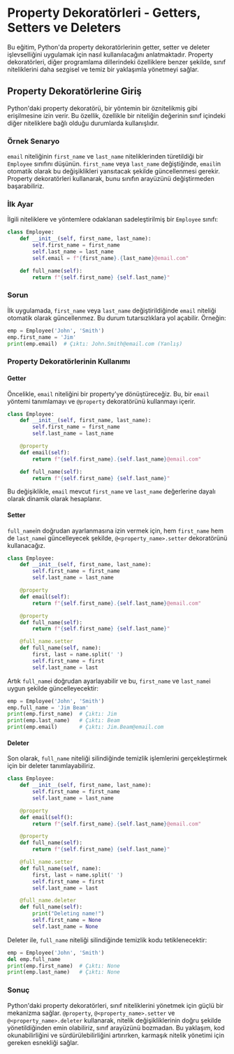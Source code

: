 # Property Dekoratörleri - Getters, Setters ve Deleters

Bu eğitim, Python'da property dekoratörlerinin getter, setter ve deleter işlevselliğini uygulamak için nasıl kullanılacağını anlatmaktadır. Property dekoratörleri, diğer programlama dillerindeki özelliklere benzer şekilde, sınıf niteliklerini daha sezgisel ve temiz bir yaklaşımla yönetmeyi sağlar.

## Property Dekoratörlerine Giriş

Python'daki property dekoratörü, bir yöntemin bir öznitelikmiş gibi erişilmesine izin verir. Bu özellik, özellikle bir niteliğin değerinin sınıf içindeki diğer niteliklere bağlı olduğu durumlarda kullanışlıdır.

### Örnek Senaryo

`email` niteliğinin `first_name` ve `last_name` niteliklerinden türetildiği bir `Employee` sınıfını düşünün. `first_name` veya `last_name` değiştiğinde, `email`in otomatik olarak bu değişiklikleri yansıtacak şekilde güncellenmesi gerekir. Property dekoratörleri kullanarak, bunu sınıfın arayüzünü değiştirmeden başarabiliriz.

### İlk Ayar

İlgili niteliklere ve yöntemlere odaklanan sadeleştirilmiş bir `Employee` sınıfı:

```python
class Employee:
    def __init__(self, first_name, last_name):
        self.first_name = first_name
        self.last_name = last_name
        self.email = f"{first_name}.{last_name}@email.com"

    def full_name(self):
        return f"{self.first_name} {self.last_name}"
```

### Sorun

İlk uygulamada, `first_name` veya `last_name` değiştirildiğinde `email` niteliği otomatik olarak güncellenmez. Bu durum tutarsızlıklara yol açabilir. Örneğin:

```python
emp = Employee('John', 'Smith')
emp.first_name = 'Jim'
print(emp.email)  # Çıktı: John.Smith@email.com (Yanlış)
```

### Property Dekoratörlerinin Kullanımı

#### Getter

Öncelikle, `email` niteliğini bir property'ye dönüştüreceğiz. Bu, bir `email` yöntemi tanımlamayı ve `@property` dekoratörünü kullanmayı içerir.

```python
class Employee:
    def __init__(self, first_name, last_name):
        self.first_name = first_name
        self.last_name = last_name

    @property
    def email(self):
        return f"{self.first_name}.{self.last_name}@email.com"

    def full_name(self):
        return f"{self.first_name} {self.last_name}"
```

Bu değişiklikle, `email` mevcut `first_name` ve `last_name` değerlerine dayalı olarak dinamik olarak hesaplanır.

#### Setter

`full_name`in doğrudan ayarlanmasına izin vermek için, hem `first_name` hem de `last_name`i güncelleyecek şekilde, `@<property_name>.setter` dekoratörünü kullanacağız.

```python
class Employee:
    def __init__(self, first_name, last_name):
        self.first_name = first_name
        self.last_name = last_name

    @property
    def email(self):
        return f"{self.first_name}.{self.last_name}@email.com"

    @property
    def full_name(self):
        return f"{self.first_name} {self.last_name}"

    @full_name.setter
    def full_name(self, name):
        first, last = name.split(' ')
        self.first_name = first
        self.last_name = last
```

Artık `full_name`i doğrudan ayarlayabilir ve bu, `first_name` ve `last_name`i uygun şekilde güncelleyecektir:

```python
emp = Employee('John', 'Smith')
emp.full_name = 'Jim Beam'
print(emp.first_name)  # Çıktı: Jim
print(emp.last_name)   # Çıktı: Beam
print(emp.email)       # Çıktı: Jim.Beam@email.com
```

#### Deleter

Son olarak, `full_name` niteliği silindiğinde temizlik işlemlerini gerçekleştirmek için bir deleter tanımlayabiliriz.

```python
class Employee:
    def __init__(self, first_name, last_name):
        self.first_name = first_name
        self.last_name = last_name

    @property
    def email(self():
        return f"{self.first_name}.{self.last_name}@email.com"

    @property
    def full_name(self):
        return f"{self.first_name} {self.last_name}"

    @full_name.setter
    def full_name(self, name):
        first, last = name.split(' ')
        self.first_name = first
        self.last_name = last

    @full_name.deleter
    def full_name(self):
        print("Deleting name!")
        self.first_name = None
        self.last_name = None
```

Deleter ile, `full_name` niteliği silindiğinde temizlik kodu tetiklenecektir:

```python
emp = Employee('John', 'Smith')
del emp.full_name
print(emp.first_name)  # Çıktı: None
print(emp.last_name)   # Çıktı: None
```

### Sonuç

Python'daki property dekoratörleri, sınıf niteliklerini yönetmek için güçlü bir mekanizma sağlar. `@property`, `@<property_name>.setter` ve `@<property_name>.deleter` kullanarak, nitelik değişikliklerinin doğru şekilde yönetildiğinden emin olabiliriz, sınıf arayüzünü bozmadan. Bu yaklaşım, kod okunabilirliğini ve sürdürülebilirliğini artırırken, karmaşık nitelik yönetimi için gereken esnekliği sağlar.